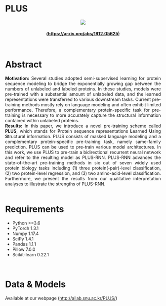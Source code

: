 # PLUS
<p align="center"><img src="http://ailab.snu.ac.kr/plus/images/PLUS_Logo_ver2.jpg"></p>
<h4><p align="center"><strong><a href="//arxiv.org/abs/1912.05625">(https://arxiv.org/abs/1912.05625)</a></strong></p></h4>
<br/>

# Abstract
<p style="text-align:justify">
<strong>Motivation:</strong> Several studies adopted semi-supervised learning for protein sequence modeling to bridge the exponentially growing gap between the numbers of unlabeled and labeled proteins. In these studies, models were pre-trained with a substantial amount of unlabeled data, and the learned representations were transferred to various downstream tasks. Current pre-training methods mostly rely on language modeling and often exhibit limited performance. Therefore, a complementary protein-specific task for pre-training is necessary to more accurately capture the structural information contained within unlabeled proteins. 
<br/>
<strong>Results:</strong> In this paper, we introduce a novel pre-training scheme called <strong>PLUS</strong>, which stands for <strong>P</strong>rotein sequence representations <strong>L</strong>earned <strong>U</strong>sing <strong>S</strong>tructural information. PLUS consists of masked language modeling and a complementary protein-specific pre-training task, namely same-family prediction. PLUS can be used to pre-train various model architectures. In this work, we use PLUS to pre-train a bidirectional recurrent neural network and refer to the resulting model as PLUS-RNN. PLUS-RNN advances the state-of-the-art pre-training methods in six out of seven widely used protein biology tasks including (1) three protein(-pair)-level classification, (2) two protein-level regression, and (3) two amino-acid-level classification. Furthermore, we present the results from our qualitative interpretation analyses to illustrate the strengths of PLUS-RNN.
<br/><br/>
</p>

# Requirements
- Python >=3.6
- PyTorch 1.3.1
- Numpy 1.17.4
- SciPy 1.4.1
- Pandas 1.1.1
- Pillow 7.0.0
- Scikit-learn 0.22.1
<br/>

# Data & Models
Available at our webpage <a href="http://ailab.snu.ac.kr/PLUS/">(http://ailab.snu.ac.kr/PLUS/)</a>
<br/><br/><br/>
